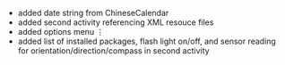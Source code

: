 - added date string from ChineseCalendar
- added second activity referencing XML resouce files
- added options menu ⋮
- added list of installed packages, flash light on/off, and sensor reading for orientation/direction/compass in second activity
